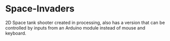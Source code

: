 # Space-Invaders
2D Space tank shooter created in processing, also has a version that can be controlled by inputs from an Arduino module instead of mouse and keyboard.
